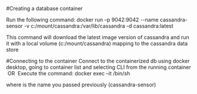 #Creating a database container

Run the following command:
docker run –p 9042:9042 --name cassandra-sensor -v c:/mount/cassandra:/var/lib/cassandra -d cassandra:latest 

This command will download the latest image version of cassandra and run it with a local volume (c:/mount/cassandra) mapping to the cassandra data store​

#Connecting to the container
Connect to the containerized db using docker desktop, going to container list and selecting CLI from the running container​
​
OR​
​
Execute the command:
docker exec –it <name> /bin/sh​

where <name> is the name you passed previously​ (cassandra-sensor)